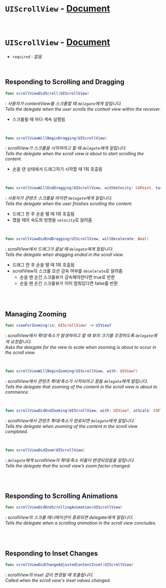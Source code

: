 # `UIScrollView` - [Document](https://developer.apple.com/documentation/uikit/uiscrollview)


<br>


# `UIScrollView` - [Document](https://developer.apple.com/documentation/uikit/uiscrollviewdelegate)

- `required` : *없음*


<br>


## Responding to Scrolling and Dragging

```swift
func scrollViewDidScroll(UIScrollView)
```
: *사용자가 contentView를 스크롤할 때 `delegate`에게 알립니다.*
<br>*Tells the delegate when the user scrolls the content view within the receiver.*
- 스크롤될 때 마다 계속 실행됨

<br>

```swift
func scrollViewWillBeginDragging(UIScrollView)
```
: *scrollView가 스크롤을 시작하려고 할 때 `delegate`에게 알립니다.*
<br>*Tells the delegate when the scroll view is about to start scrolling the content.*
- 손을 댄 상태에서 드래그하기 시작할 때 1회 호출됨

<br>

```swift
func scrollViewWillEndDragging(UIScrollView, withVelocity: CGPoint, targetContentOffset: UnsafeMutablePointer<CGPoint>)
```
: *사용자가 콘텐츠 스크롤을 마치면 `delegate`에게 알립니다.*
<br>*Tells the delegate when the user finishes scrolling the content.*
- 드래그 한 후 손을 땔 때 1회 호출됨
- 땠을 때의 속도와 방향을 `velocity`로 알려줌

<br>

```swift
func scrollViewDidEndDragging(UIScrollView, willDecelerate: Bool)
```
: *scrollView에서 드래그가 끝날 때 `delegate`에게 알립니다.*
<br>*Tells the delegate when dragging ended in the scroll view.*
- 드래그 한 후 손을 땔 때 1회 호출됨
- scrollView의 스크롤 모션 감속 여부를 `decelerate`로 알려줌
    - 손을 땐 순간 스크롤뷰가 감속해야한다면 true로 반환
    - 손을 땐 순간 스크롤뷰가 이미 멈춰있다면 false를 반환


<br>
<br>


## Managing Zooming

```swift
func viewForZooming(in: UIScrollView) -> UIView?
```
: *scrollView에서 확대/축소가 발생하려고 할 때 뷰의 크기를 조정하도록 `delegate`에게 요청합니다.*
<br>*Asks the delegate for the view to scale when zooming is about to occur in the scroll view.*


<br>


```swift
func scrollViewWillBeginZooming(UIScrollView, with: UIView?)
```
: *scrollView에서 콘텐츠 확대/축소가 시작되려고 함을 `delegate`에게 알립니다.*
<br>*Tells the delegate that zooming of the content in the scroll view is about to commence.*


<br>


```swift
func scrollViewDidEndZooming(UIScrollView, with: UIView?, atScale: CGFloat)
```
: *scrollView에서 콘텐츠 확대/축소가 완료되면 `delegate`에게 알립니다.*
<br>*Tells the delegate when zooming of the content in the scroll view completed.*


<br>


```swift
func scrollViewDidZoom(UIScrollView)
```
: *`delegate`에게 scrollView의 확대/축소 비율이 변경되었음을 알립니다.*
<br>*Tells the delegate that the scroll view’s zoom factor changed.*


<br>
<br>

## Responding to Scrolling Animations

```swift
func scrollViewDidEndScrollingAnimation(UIScrollView)
```
: *scrollView의 스크롤 애니메이션이 종료되면 delegate에게 알립니다.*
<br>*Tells the delegate when a scrolling animation in the scroll view concludes.*

<br>
<br>


## Responding to Inset Changes
```swift
func scrollViewDidChangeAdjustedContentInset(UIScrollView)
```
: *scrollView의 inset 값이 변경될 때 호출됩니다.*
<br>*Called when the scroll view's inset values changed.*